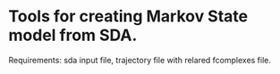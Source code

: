 # Tools for creating Markov State model from SDA.
Requirements: sda input file, trajectory file with relared fcomplexes file.
